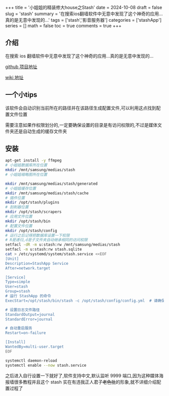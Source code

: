 +++
title = '小姐姐的精装修大house之Stash'
date = 2024-10-08
draft = false
slug = 'stash'
summary = '在搜索ios翻墙软件中无意中发现了这个神奇的应用...真的是无意中发现的...'
tags = ['stash','影音服务器']
categories = ['stashApp']
series = []
math = false
toc = true
comments = true
+++

## 介绍

在搜索 ios 翻墙软件中无意中发现了这个神奇的应用...真的是无意中发现的...

[github 项目地址](https://github.com/stashapp/stash)

[wiki 地址](https://docs.stashapp.cc/)

## 一个小tips

该软件会自动识别当前所在的路径并在该路径生成配置文件,可以利用这点找到配置文件位置

需要注意如果作权限划分的,一定要确保设置的目录是有访问权限的,不过是媒体文件夹还是自动生成的缓存文件夹

## 安装

```bash
apt-get install -y ffmpeg
# 小姐姐数据库所在位置
mkdir /mnt/samsung/medias/stash
# 小姐姐缩略图所在位置

mkdir /mnt/samsung/medias/stash/generated
# 小姐姐缓存位置
mkdir /mnt/samsung/medias/stash/cache
# 插件位置
mkdir /opt/stash/plugins
# 刮削器位置
mkdir /opt/stash/scrapers
# 应用文件位置
mkdir /opt/stash/bin
# 配置文件位置
mkdir /opt/stash/config
# 运行之后记得把数据库设置一下权限
# R是递归,d是子文件夹自动继承相同的访问权限
setfacl -dR -m u:stash:rw /mnt/samsung/medias/stash
setfacl -m u:stash:rw stash.sqlite
cat > /etc/systemd/system/stash.service <<EOF
[Unit]
Description=StashApp Service
After=network.target

[Service]
Type=simple
User=stash
Group=stash
# 运行 StashApp 的命令
ExecStart=/opt/stash/bin/stash -c /opt/stash/config/config.yml  # 请确保这个路径是正确的

# 设置日志文件路径
StandardOutput=journal
StandardError=journal

# 自动重启服务
Restart=on-failure

[Install]
WantedBy=multi-user.target
EOF

systemctl daemon-reload
systemctl enable --now stash.service
```

之后进入自行设置一下就好了,软件支持中文,默认监听 9999 端口,因为这种媒体海报墙很多教程并且这个 stash 实在有违我正人君子~~老色批~~的形象,就不详细介绍配置过程了
